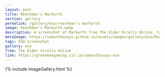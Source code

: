 ```yaml
---
layout: post
title: Reachman's Markarth
section: gallery
permalink: /gallery/eso/reachman's markarth
image: Reachman's Markarth.webp
description: A screenshot of Markarth from The Elder Scrolls Online, taken by Samantha Says.
metaImage: https://samanthasays.github.io/assets/images/gallery/eso/Reachman's Markarth.webp
tags: ESO Screenshot
gallery: eso
from: The Elder Scrolls Online
link: https://greenmangaming.sjv.io/samanthasays-eso
---
```

{% include imageGallery.html %}